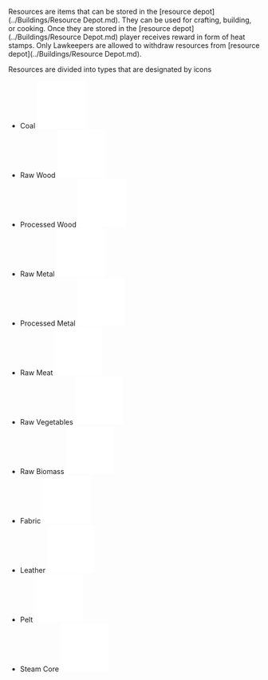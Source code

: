 Resources are items that can be stored in the [resource depot](../Buildings/Resource Depot.md). They can be used for crafting, building, or cooking. Once they are stored in the [resource depot](../Buildings/Resource Depot.md) player receives reward in form of heat stamps. Only Lawkeepers are allowed to withdraw resources from [resource depot](../Buildings/Resource Depot.md).

Resources are divided into types that are designated by icons

- Coal ![IconSmall](../assets/images/Coal.png)
- Raw Wood ![IconSmall](../assets/images/WoodRaw.png)
- Processed Wood ![IconSmall](../assets/images/Wood.png)
- Raw Metal ![IconSmall](../assets/images/MetalRaw.png)
- Processed Metal ![IconSmall](../assets/images/Metal.png)
- Raw Meat ![IconSmall](../assets/images/FoodRaw.png)
- Raw Vegetables ![IconSmall](../assets/images/Plant.png)
- Raw Biomass ![IconSmall](../assets/images/Biomass.png)
- Fabric ![IconSmall](../assets/images/Fabric.png)
- Leather ![IconSmall](../assets/images/Leather.png)
- Pelt ![IconSmall](../assets/images/Pelt.png)
- Steam Core ![IconSmall](../assets/images/SteamCore.png)